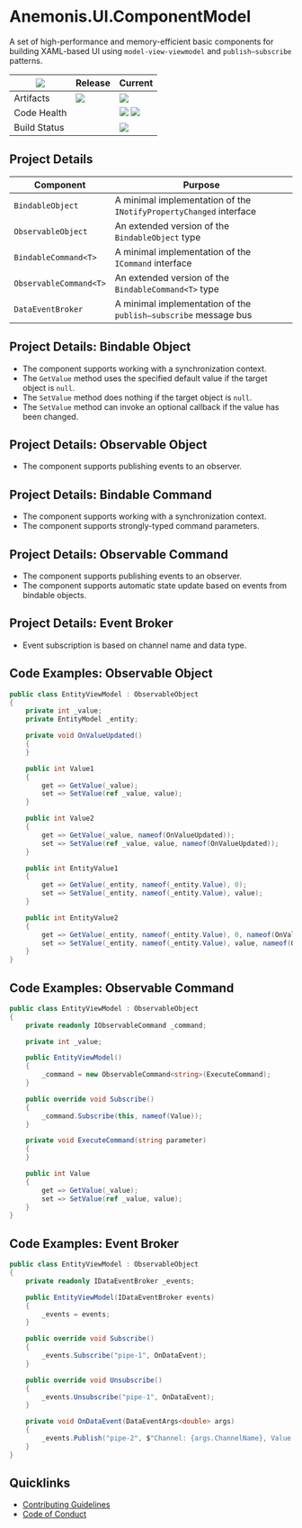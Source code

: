 # Anemonis.UI.ComponentModel

A set of high-performance and memory-efficient basic components for building XAML-based UI using `model-view-viewmodel` and `publish–subscribe` patterns.

| [![](https://img.shields.io/gitter/room/nwjs/nw.js.svg?style=flat-square)](https://gitter.im/anemonis/ui-component-model) | Release | Current |
|---|---|---|
| Artifacts | [![](https://img.shields.io/nuget/vpre/Anemonis.UI.ComponentModel.svg?style=flat-square)](https://www.nuget.org/packages/Anemonis.UI.ComponentModel) | [![](https://img.shields.io/myget/alexanderkozlenko/vpre/Anemonis.UI.ComponentModel.svg?label=myget&style=flat-square)](https://www.myget.org/feed/alexanderkozlenko/package/nuget/Anemonis.UI.ComponentModel) |
| Code Health | | [![](https://img.shields.io/sonar/coverage/ui-component-model?format=long&server=https%3A%2F%2Fsonarcloud.io&style=flat-square)](https://sonarcloud.io/component_measures?id=ui-component-model&metric=coverage&view=list) [![](https://img.shields.io/sonar/violations/ui-component-model?format=long&server=https%3A%2F%2Fsonarcloud.io&style=flat-square)](https://sonarcloud.io/project/issues?id=ui-component-model&resolved=false) |
| Build Status | | [![](https://img.shields.io/azure-devops/build/alexanderkozlenko/github-pipelines/10?label=master&style=flat-square)](https://dev.azure.com/alexanderkozlenko/github-pipelines/_build?definitionId=10&_a=summary) |

## Project Details

| Component | Purpose |
| --- | --- |
| `BindableObject` | A minimal implementation of the `INotifyPropertyChanged` interface |
| `ObservableObject` | An extended version of the `BindableObject` type |
| `BindableCommand<T>` | A minimal implementation of the `ICommand` interface |
| `ObservableCommand<T>` | An extended version of the `BindableCommand<T>` type |
| `DataEventBroker` | A minimal implementation of the `publish–subscribe` message bus |

## Project Details: Bindable Object

- The component supports working with a synchronization context.
- The `GetValue` method uses the specified default value if the target object is `null`.
- The `SetValue` method does nothing if the target object is `null`.
- The `SetValue` method can invoke an optional callback if the value has been changed.

## Project Details: Observable Object

- The component supports publishing events to an observer.

## Project Details: Bindable Command

- The component supports working with a synchronization context.
- The component supports strongly-typed command parameters.

## Project Details: Observable Command

- The component supports publishing events to an observer.
- The component supports automatic state update based on events from bindable objects.

## Project Details: Event Broker

- Event subscription is based on channel name and data type.

## Code Examples: Observable Object

```cs
public class EntityViewModel : ObservableObject
{
    private int _value;
    private EntityModel _entity;

    private void OnValueUpdated()
    {
    }

    public int Value1
    {
        get => GetValue(_value);
        set => SetValue(ref _value, value);
    }

    public int Value2
    {
        get => GetValue(_value, nameof(OnValueUpdated));
        set => SetValue(ref _value, value, nameof(OnValueUpdated));
    }

    public int EntityValue1
    {
        get => GetValue(_entity, nameof(_entity.Value), 0);
        set => SetValue(_entity, nameof(_entity.Value), value);
    }

    public int EntityValue2
    {
        get => GetValue(_entity, nameof(_entity.Value), 0, nameof(OnValueUpdated));
        set => SetValue(_entity, nameof(_entity.Value), value, nameof(OnValueUpdated));
    }
}
```

## Code Examples: Observable Command

```cs
public class EntityViewModel : ObservableObject
{
    private readonly IObservableCommand _command;

    private int _value;

    public EntityViewModel()
    {
        _command = new ObservableCommand<string>(ExecuteCommand);
    }

    public override void Subscribe()
    {
        _command.Subscribe(this, nameof(Value));
    }

    private void ExecuteCommand(string parameter)
    {
    }

    public int Value
    {
        get => GetValue(_value);
        set => SetValue(ref _value, value);
    }
}
```

## Code Examples: Event Broker

```cs
public class EntityViewModel : ObservableObject
{
    private readonly IDataEventBroker _events;

    public EntityViewModel(IDataEventBroker events)
    {
        _events = events;
    }

    public override void Subscribe()
    {
        _events.Subscribe("pipe-1", OnDataEvent);
    }

    public override void Unsubscribe()
    {
        _events.Unsubscribe("pipe-1", OnDataEvent);
    }

    private void OnDataEvent(DataEventArgs<double> args)
    {
        _events.Publish("pipe-2", $"Channel: {args.ChannelName}, Value: {args.Value}");
    }
}
```

## Quicklinks

- [Contributing Guidelines](./CONTRIBUTING.md)
- [Code of Conduct](./CODE_OF_CONDUCT.md)
